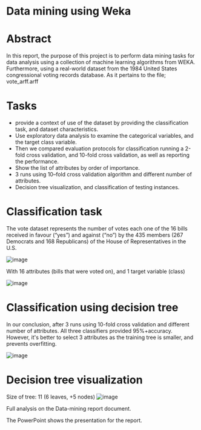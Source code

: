 # Data mining using Weka

# Abstract

In this report, the purpose of this project is to perform data mining tasks for data analysis using a collection of machine learning algorithms from WEKA. Furthermore, using a real-world dataset from the 1984 United States congressional voting records database. As it pertains to the file; vote_arff.arff

# Tasks
- provide a context of use of the dataset by providing the classification task, and dataset characteristics. 
- Use exploratory data analysis to examine the categorical variables, and the target class variable.
- Then we compared evaluation protocols for classification running a 2-fold cross validation, and 10-fold cross validation, as well as reporting the performance.
- Show the list of attributes by order of importance.
- 3 runs using 10–fold cross validation algorithm and different number of attributes.
- Decision tree visualization, and classification of testing instances.

# Classification task 

The vote dataset represents the number of votes each one of the 16 bills received in favour (“yes”) and against (“no”) by the 435 members (267 Democrats and 168 Republicans) of the House of Representatives in the U.S.

![image](https://user-images.githubusercontent.com/78631693/236654570-40793960-4558-4e03-ab82-193f7d0a5927.png)

With 16 attributes (bills that were voted on), and 1 target variable (class)

![image](https://user-images.githubusercontent.com/78631693/236654582-8560151d-c2c5-4a8d-9c5b-2f63372aec4d.png)

# Classification using decision tree
In our conclusion, after 3 runs using 10-fold cross validation and different number of attributes. All three classifiers provided 95%+accuracy. However, it's better to select 3 attributes as the training tree is smaller, and prevents overfitting.

![image](https://user-images.githubusercontent.com/78631693/236654717-01075a73-13a6-4520-acb1-16fc30123b01.png)

# Decision tree visualization 
Size of tree: 11 (6 leaves, +5 nodes)
![image](https://user-images.githubusercontent.com/78631693/236654750-b8d65cda-98b7-4e97-ab5e-24381f39c48c.png)


Full analysis on the Data-mining report document.

The PowerPoint shows the presentation for the report.
